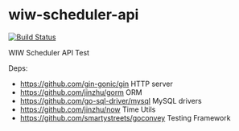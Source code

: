 # wiw-scheduler-api

[![Build Status](https://travis-ci.org/ezeql/wiw-scheduler-api.svg)](https://travis-ci.org/ezeql/wiw-scheduler-api)


WIW Scheduler API Test

Deps:

* https://github.com/gin-gonic/gin HTTP server
* https://github.com/jinzhu/gorm  ORM
* https://github.com/go-sql-driver/mysql MySQL drivers
* https://github.com/jinzhu/now Time Utils
* https://github.com/smartystreets/goconvey Testing Framework
